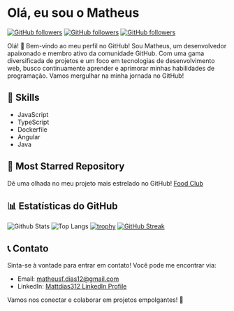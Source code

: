 # Olá, eu sou o Matheus

[![GitHub followers](https://img.shields.io/github/followers/Mattdias312?style=social)](https://github.com/Mattdias312)
[![GitHub followers](https://img.shields.io/github/forks/Mattdias312/Mattdias312?style=social)](https://github.com/Mattdias312)
[![GitHub followers](https://img.shields.io/github/stars/Mattdias312/Mattdias312?style=social)](https://github.com/Mattdias312)

Olá! 👋 Bem-vindo ao meu perfil no GitHub! Sou Matheus, um desenvolvedor apaixonado e membro ativo da comunidade GitHub. Com uma gama diversificada de projetos e um foco em tecnologias de desenvolvimento web, busco continuamente aprender e aprimorar minhas habilidades de programação. Vamos mergulhar na minha jornada no GitHub!

## 🔧 Skills

- JavaScript
- TypeScript
- Dockerfile
- Angular
- Java

## 🌟 Most Starred Repository

Dê uma olhada no meu projeto mais estrelado no GitHub!
[Food Club](https://github.com/mdoisp/FoodClubServer)

## 📊 Estatísticas do GitHub

![Github Stats](https://github-readme-stats.vercel.app/api?username=Mattdias312)
![Top Langs](https://github-readme-stats.vercel.app/api/top-langs/?username=Mattdias312)
[![trophy](https://github-profile-trophy.vercel.app/?username=Mattdias312)](https://github.com/Mattdias312)
[![GitHub Streak](https://streak-stats.herokuapp.com/?user=Mattdias312)](https://git.io/streak-stats)

## 📞 Contato

Sinta-se à vontade para entrar em contato! Você pode me encontrar via:
- Email: matheusf.dias12@gmail.com
- LinkedIn: [Mattdias312 LinkedIn Profile](https://www.linkedin.com/in/matheus-fernandes-dias-b8a803262/)

Vamos nos conectar e colaborar em projetos empolgantes! 🚀
